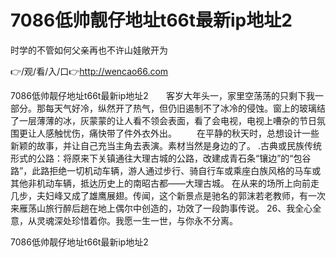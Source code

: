 # 7086低帅靓仔地址t66t最新ip地址2
时学的不管如何父亲再也不许山娃敞开为

👉/观/看/入/口👉http://wencao66.com

7086低帅靓仔地址t66t最新ip地址2　　客岁大年头一，家里空荡荡的只剩下我一部分。那每天气好冷，纵然开了热气，但仍旧遏制不了冰冷的侵蚀。窗上的玻璃结了一层薄薄的冰，灰蒙蒙的让人看不领会表面，看了会电视，电视上嘈杂的节日氛围更让人感触忧伤，痛快带了件外衣外出。
　　在平静的秋天时，总想设计一些新颖的故事，并让自己充当主角去表演。素材当然是身边的了。
.古典或民族传统形式的公路：将原来下关镇通往大理古城的公路，改建成青石条“镶边”的“包谷路”，此路拒绝一切机动车辆，游人通过步行、骑自行车或乘座白族风格的马车或其他非机动车辆，抵达历史上的南昭古都——大理古城。
在从来的场所上向前走几步，夫妇峰又成了雄鹰展翅。传闻，这个新景点是驰名的郭沫若老教师，有一次来雁荡山旅行醉后趟在地上偶尔中创造的，功效了一段韵事传说。
	26、我全心全意，从灵魂深处珍惜着你。我愿一生一世，与你永不分离。

7086低帅靓仔地址t66t最新ip地址2
